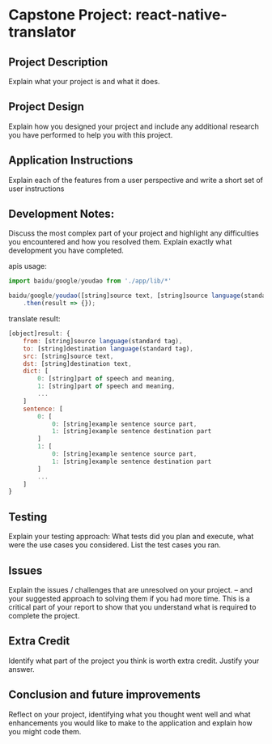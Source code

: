 # Capstone Project: react-native-translator

## Project Description
Explain what your project is and what it does.

## Project Design
Explain how you designed your project  and include any additional research you have performed to help you with this project.

## Application Instructions
Explain each of the features from a user perspective and write a short set of user instructions

## Development Notes:
Discuss the most complex part of your project and highlight any difficulties you encountered and how you resolved them. Explain exactly what development you have completed.

apis usage:
```javascript
import baidu/google/youdao from './app/lib/*'

baidu/google/youdao([string]source text, [string]source language(standard tag), [string]destination language(standard tag))
    .then(result => {});
```

translate result:
```javascript
[object]result: {
    from: [string]source language(standard tag),
    to: [string]destination language(standard tag),
    src: [string]source text,
    dst: [string]destination text,
    dict: [
        0: [string]part of speech and meaning,
        1: [string]part of speech and meaning,
        ...
    ]
    sentence: [
        0: [
            0: [string]example sentence source part,
            1: [string]example sentence destination part
        ]
        1: [
            0: [string]example sentence source part,
            1: [string]example sentence destination part
        ]
        ...
    ]
}
```

## Testing
Explain your testing approach: What tests did you plan and execute, what were the use cases you considered. List the test cases you ran.

## Issues
Explain the issues / challenges that are unresolved on your project. – and your suggested approach to solving them if you had more time. This is a critical part of your report to show that you understand what is required to complete the project.

## Extra Credit
Identify what part of the project you think is worth extra credit. Justify your answer.

## Conclusion and future improvements
Reflect on your project, identifying what you thought went well and what enhancements you would like to make to the application and explain how you might code them.